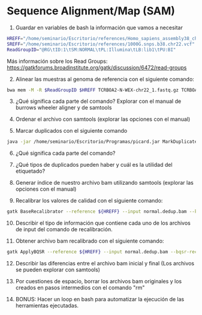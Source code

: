 # Sequence Alignment/Map (SAM)

1. Guardar en variables de bash la información que vamos a necesitar

```Bash
HREFF="/home/seminario/Escritorio/references/Homo_sapiens_assembly38_chr22.fasta"  
SREFF="/home/seminario/Escritorio/references/1000G.snps.b38.chr22.vcf"
ReadGroupID="@RG\tID:1\tSM:NORMAL\tPL:Illumina\tLB:lib1\tPU:BI"  
```

Más información sobre los Read Groups: https://gatkforums.broadinstitute.org/gatk/discussion/6472/read-groups

2. Alinear las muestras al genoma de referencia con el siguiente comando:

```Bash
bwa mem -M -R $ReadGroupID $HREFF TCRBOA2-N-WEX-chr22_1.fastq.gz TCRBOA2-N-WEX-chr22_2.fastq.gz | samtools view -Sb - > normal.bam
```
3. ¿Qué significa cada parte del comando? Explorar con el manual de burrows wheeler aligner y de samtools 

4. Ordenar el archivo con samtools (explorar las opciones con el manual)

5. Marcar duplicados con el siguiente comando  

```Bash
java -jar /home/seminario/Escritorio/Programas/picard.jar MarkDuplicates INPUT=normal.bam OUTPUT=normal.dedup.bam METRICS_FILE=normal.metrics.txt
```

6. ¿Qué significa cada parte del comando?

7. ¿Qué tipos de duplicados pueden haber y cuál es la utilidad del etiquetado?

8. Generar índice de nuestro archivo bam utilizando samtools (explorar las opciones con el manual)

9. Recalibrar los valores de calidad con el siguiente comando:  

```Bash
gatk BaseRecalibrator --reference ${HREFF} --input normal.dedup.bam --known-sites ${SREFF} --output normal.recal.table
```

10. Describir el tipo de información que contiene cada uno de los archivos de input del comando de recalibración.

11. Obtener archivo bam recalibrado con el siguiente comando:  

```Bash
gatk ApplyBQSR --reference ${HREFF} --input normal.dedup.bam --bqsr-recal-file normal.recal.table --output normal.recal.bam
```

12. Describir las diferencias entre el archivo bam inicial y final (Los archivos se pueden explorar con samtools)

13. Por cuestiones de espacio, borrar los archivos bam originales y los creados en pasos intermedios con el comando "rm"

14. BONUS: Hacer un loop en bash para automatizar la ejecución de las herramientas ejecutadas.
